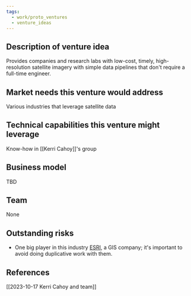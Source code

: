 ```yaml
---
tags:
  - work/proto_ventures
  - venture_ideas
---
```

## Description of venture idea
Provides companies and research labs with low-cost, timely, high-resolution satellite imagery with simple data pipelines that don't require a full-time engineer.

## Market needs this venture would address
Various industries that leverage satellite data

## Technical capabilities this venture might leverage
Know-how in [[Kerri Cahoy]]'s group

## Business model
TBD

## Team
None

## Outstanding risks
- One big player in this industry [ESRI](esri.com), a GIS company; it's important to avoid doing duplicative work with them.

## References
[[2023-10-17 Kerri Cahoy and team]]